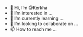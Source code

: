 - 👋 Hi, I’m @Kerkha
- 👀 I’m interested in ...
- 🌱 I’m currently learning ...
- 💞️ I’m looking to collaborate on ...
- 📫 How to reach me ...

<!---
Kerkha/Kerkha is a ✨ special ✨ repository because its `README.md` (this file) appears on your GitHub profile.
You can click the Preview link to take a look at your changes.
--->
